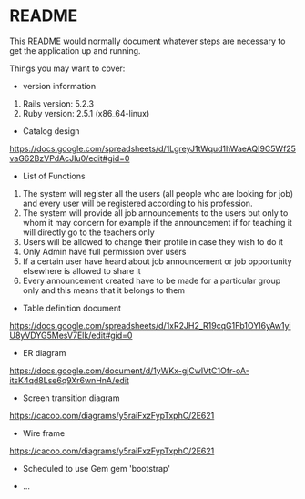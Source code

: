 # README

This README would normally document whatever steps are necessary to get the
application up and running.

Things you may want to cover:

* version information

1. Rails version: 5.2.3
2. Ruby version: 2.5.1 (x86_64-linux)

* Catalog design

https://docs.google.com/spreadsheets/d/1LgreyJ1tWqud1hWaeAQI9C5Wf25vaG62BzVPdAcJIu0/edit#gid=0

* List of Functions

1.	The system will register all the users (all people who are looking for job) and every user will be registered according to his profession.
2.	The system will provide all job announcements to the users but only to whom it may concern for example if the announcement if for teaching it will directly go to the teachers only
3.	Users will be allowed to change their profile in case they wish to do it
4.	Only Admin have full permission over users
5.	If a certain user have heard about job announcement or job opportunity elsewhere is allowed to share it
6.	Every announcement created have to be made for a particular group only and this means that it belongs to them

* Table definition document

https://docs.google.com/spreadsheets/d/1xR2JH2_R19cqG1Fb1OYI6yAw1yiU8yVDYG5MesV7Elk/edit#gid=0

* ER diagram

https://docs.google.com/document/d/1yWKx-gjCwIVtC1Ofr-oA-itsK4qd8Lse6q9Xr6wnHnA/edit

* Screen transition diagram

https://cacoo.com/diagrams/y5raiFxzFypTxphO/2E621

* Wire frame

https://cacoo.com/diagrams/y5raiFxzFypTxphO/2E621

* Scheduled to use Gem
 gem 'bootstrap'

* ...
